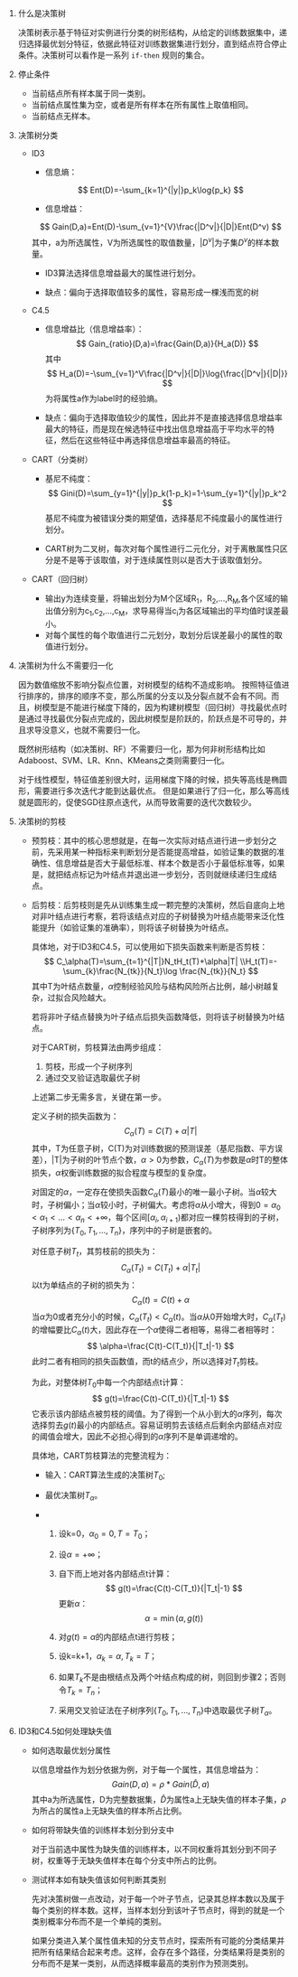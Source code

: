 1. 什么是决策树

   ​	决策树表示基于特征对实例进行分类的树形结构，从给定的训练数据集中，递归选择最优划分特征，依据此特征对训练数据集进行划分，直到结点符合停止条件。决策树可以看作是一系列 `if-then` 规则的集合。

2. 停止条件

   - 当前结点所有样本属于同一类别。
   - 当前结点属性集为空，或者是所有样本在所有属性上取值相同。
   - 当前结点无样本。

3. 决策树分类

   - ID3

     - 信息熵：

     $$
     Ent(D)=-\sum_{k=1}^{|y|}p_k\log{p_k}
     $$
     - 信息增益：

     $$
     Gain(D,a)=Ent(D)-\sum_{v=1}^{V}\frac{|D^v|}{|D|}Ent(D^v)
     $$
     其中，a为所选属性，V为所选属性的取值数量，$|D^v|$为子集$D^v$的样本数量。

     - ID3算法选择信息增益最大的属性进行划分。

     - 缺点：偏向于选择取值较多的属性，容易形成一棵浅而宽的树

   - C4.5

     - 信息增益比（信息增益率）：
       $$
       Gain_{ratio}(D,a)=\frac{Gain(D,a)}{H_a(D)}
       $$
       其中
       $$
       H_a(D)=-\sum_{v=1}^V\frac{|D^v|}{|D|}\log{\frac{|D^v|}{|D|}}
       $$
       为将属性a作为label时的经验熵。

     - 缺点：偏向于选择取值较少的属性，因此并不是直接选择信息增益率最大的特征，而是现在候选特征中找出信息增益高于平均水平的特征，然后在这些特征中再选择信息增益率最高的特征。

   - CART（分类树）

     - 基尼不纯度：
       $$
       Gini(D)=\sum_{y=1}^{|y|}p_k(1-p_k)=1-\sum_{y=1}^{|y|}p_k^2
       $$
       基尼不纯度为被错误分类的期望值，选择基尼不纯度最小的属性进行划分。

     - CART树为二叉树，每次对每个属性进行二元化分，对于离散属性只区分是不是等于该取值，对于连续属性则以是否大于该取值划分。

   - CART（回归树）
     - 输出y为连续变量，将输出划分为M个区域R<sub>1</sub>，R<sub>2</sub>,...,R<sub>M</sub>,各个区域的输出值分别为c<sub>1</sub>,c<sub>2</sub>,...,c<sub>M</sub>，求导易得当c<sub>i</sub>为各区域输出的平均值时误差最小。
     - 对每个属性的每个取值进行二元划分，取划分后误差最小的属性的取值进行划分。

4. 决策树为什么不需要归一化

   因为数值缩放不影响分裂点位置，对树模型的结构不造成影响。 按照特征值进行排序的，排序的顺序不变，那么所属的分支以及分裂点就不会有不同。而且，树模型是不能进行梯度下降的，因为构建树模型（回归树）寻找最优点时是通过寻找最优分裂点完成的，因此树模型是阶跃的，阶跃点是不可导的，并且求导没意义，也就不需要归一化。

   既然树形结构（如决策树、RF）不需要归一化，那为何非树形结构比如Adaboost、SVM、LR、Knn、KMeans之类则需要归一化。

   对于线性模型，特征值差别很大时，运用梯度下降的时候，损失等高线是椭圆形，需要进行多次迭代才能到达最优点。 但是如果进行了归一化，那么等高线就是圆形的，促使SGD往原点迭代，从而导致需要的迭代次数较少。

5. 决策树的剪枝
   - 预剪枝：其中的核心思想就是，在每一次实际对结点进行进一步划分之前，先采用某一种指标来判断划分是否能提高增益，如验证集的数据的准确性、信息增益是否大于最低标准、样本个数是否小于最低标准等，如果是，就把结点标记为叶结点并退出进一步划分，否则就继续递归生成结点。

   - 后剪枝：后剪枝则是先从训练集生成一颗完整的决策树，然后自底向上地对非叶结点进行考察，若将该结点对应的子树替换为叶结点能带来泛化性能提升（如验证集的准确率），则将该子树替换为叶结点。

     具体地，对于ID3和C4.5，可以使用如下损失函数来判断是否剪枝：
     $$
     C_\alpha(T)=\sum_{t=1}^{|T|}N_tH_t(T)+\alpha|T|
     \\H_t(T)=-\sum_{k}\frac{N_{tk}}{N_t}\log \frac{N_{tk}}{N_t}
     $$
     其中T为叶结点数量，$\alpha$控制经验风险与结构风险所占比例，越小树越复杂，过拟合风险越大。

     若将非叶子结点替换为叶子结点后损失函数降低，则将该子树替换为叶结点。
     
     对于CART树，剪枝算法由两步组成：
    
     1. 剪枝，形成一个子树序列
     2. 通过交叉验证选取最优子树
     
     上述第二步无需多言，关键在第一步。
     
     定义子树的损失函数为：
     $$
     C_\alpha(T)=C(T)+\alpha|T|
     $$
     其中，T为任意子树，C(T)为对训练数据的预测误差（基尼指数、平方误差），|T|为子树的叶节点个数，$\alpha>0$为参数，$C_\alpha(T)$为参数是$\alpha$时T的整体损失，$\alpha$权衡训练数据的拟合程度与模型的复杂度。
     
     对固定的$\alpha$，一定存在使损失函数$C_\alpha(T)$最小的唯一最小子树。当$\alpha$较大时，子树偏小；当$\alpha$较小时，子树偏大。考虑将$\alpha$从小增大，得到$0=\alpha_0<\alpha_1<...<\alpha_n<+\infty$，每个区间$[\alpha_i,\alpha_{i+1})$都对应一棵剪枝得到的子树，子树序列为$\{T_0,T_1,...,T_n\}$，序列中的子树是嵌套的。
     
     对任意子树$T_t$，其剪枝前的损失为：
     $$
     C_\alpha(T_t)=C(T_t)+\alpha|T_t|
     $$
     以t为单结点的子树的损失为：
     $$
     C_\alpha(t)=C(t)+\alpha
     $$
     当$\alpha$为0或者充分小的时候，$C_\alpha(T_t)<C_\alpha(t)$。当$\alpha$从0开始增大时，$C_\alpha(T_t)$的增幅要比$C_\alpha(t)$大，因此存在一个$\alpha$使得二者相等，易得二者相等时：
     $$
     \alpha=\frac{C(t)-C(T_t)}{|T_t|-1}
     $$
     此时二者有相同的损失函数值，而t的结点少，所以选择对$T_t$剪枝。
     
     为此，对整体树$T_0$中每一个内部结点t计算：
     $$
     g(t)=\frac{C(t)-C(T_t)}{|T_t|-1}
     $$
     它表示该内部结点被剪枝的阈值。为了得到一个从小到大的$\alpha$序列，每次选择剪去$g(t)$最小的内部结点。容易证明剪去该结点后剩余内部结点对应的阈值会增大，因此不必担心得到的$\alpha$序列不是单调递增的。
     
     具体地，CART剪枝算法的完整流程为：
     
     - 输入：CART算法生成的决策树$T_0$;
     
     - 最优决策树$T_\alpha$。
     
     - 1. 设k=0，$\alpha_0=0,T=T_0$；
     
       2. 设$\alpha=+\infty$；
     
       3. 自下而上地对各内部结点t计算：
          $$
          g(t)=\frac{C(t)-C(T_t)}{|T_t|-1}
          $$
          更新$\alpha$：
          $$
          \alpha=\min (\alpha,g(t))
          $$
     
       4. 对$g(t)=\alpha$的内部结点t进行剪枝；
     
       5. 设k=k+1，$\alpha_k=\alpha,T_k=T$；
     
       6. 如果$T_k$不是由根结点及两个叶结点构成的树，则回到步骤2；否则令$T_k=T_n$；
     
       7. 采用交叉验证法在子树序列$\{T_0,T_1,...,T_n\}$中选取最优子树$T_\alpha$。
   
6. ID3和C4.5如何处理缺失值

   - 如何选取最优划分属性

     以信息增益作为划分依据为例，对于每一个属性，其信息增益为：
     $$
     Gain(D,a)=\rho*Gain(\hat D, a)
     $$
     其中a为所选属性，D为完整数据集，$\hat D$为属性a上无缺失值的样本子集，$\rho$为所占的属性a上无缺失值的样本所占比例。

   - 如何将带缺失值的训练样本划分到分支中

     对于当前选中属性为缺失值的训练样本，以不同权重将其划分到不同子树，权重等于无缺失值样本在每个分支中所占的比例。

   - 测试样本如有缺失值该如何判断其类别

     先对决策树做一点改动，对于每一个叶子节点，记录其总样本数以及属于每个类别的样本数。这样，当样本划分到该叶子节点时，得到的就是一个类别概率分布而不是一个单纯的类别。

     如果分类进入某个属性值未知的分支节点时，探索所有可能的分类结果并把所有结果结合起来考虑。这样，会存在多个路径，分类结果将是类别的分布而不是某一类别，从而选择概率最高的类别作为预测类别。

